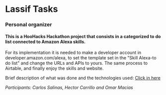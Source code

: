 # Lassif Tasks
### Personal organizer

#### This is a HooHacks Hackathon project that consists in a categorized to do list connected to Amazon Alexa skills.

For its implementation it is needed to make a developer account in developer.amazon.com/alexa, to set the template set in the "Skill Alexa-to do list" and change the URLs and APIs to yours.
The same process to Airtable, and finally enjoy the skills and website.

Brief description of what was done and the technologies used:
<a href="https://youtu.be/IrcjoI5Ysa0" target="_blank">Click in here</a>

*Participants: Carlos Salinas, Hector Carrillo and Omar Macias*
